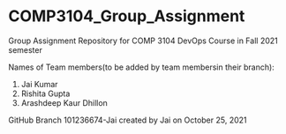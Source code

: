 # COMP3104_Group_Assignment
Group Assignment Repository for COMP 3104 DevOps Course in Fall 2021 semester

Names of Team members(to be added by team membersin their branch):
1. Jai Kumar
2. Rishita Gupta
3. Arashdeep Kaur Dhillon

GitHub Branch 101236674-Jai created by Jai on October 25, 2021
